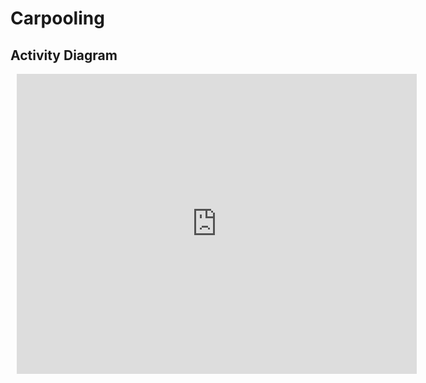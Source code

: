 # Carpooling

## Activity Diagram

<div style="width: 640px; height: 480px; margin: 10px; position: relative;"><iframe allowfullscreen frameborder="0" style="width:640px; height:480px" src="https://lucid.app/documents/embedded/612ab06c-b2ce-42f6-a908-c0d885258926" id="FkI8LlPxmaFf"></iframe></div>


<!-- <iframe width="100%" height="400" src="https://lucid.app/documents/view/612ab06c-b2ce-42f6-a908-c0d885258926" frameborder="0"></iframe> -->
